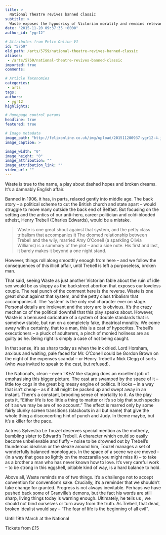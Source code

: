 ```yaml
---
title: >
  National Theatre revives banned classic
subtitle: >
  Waste exposes the hypocrisy of Victorian morality and remains relevant today
date: "2015-11-20 09:37:35 +0000"
author_id: "ygr12"

# Attributes from Felix Online V1
id: "5759"
old_path: /arts/5759/national-theatre-revives-banned-classic
aliases:
 - /arts/5759/national-theatre-revives-banned-classic
imported: true
comments:

# Article Taxonomies
categories:
 - arts
tags:
authors:
 - ygr12
highlights:

# Homepage control params
headline: true
featured: true

# Image metadata
image_path: "http://felixonline.co.uk/img/upload/201511200937-ygr12-4.jpg"
image_caption: >

image_width: "0"
image_height: "0"
image_attribution: ""
image_attribution_link: ""
video_url: ""
---
```


Waste is true to the name, a play about dashed hopes and broken dreams. It’s a damnably English affair.

Banned in 1906, it has, in parts, relaxed gently into middle age. The back story – a political scheme to cut the British church and state apart – would struggle to move many outside the back end of Belfast. But focusing on the setting and the antics of our anti–hero, career politician and cold–blooded atheist, Henry Trebell (Charles Edwards), would be a mistake.
> Waste is one great shout against that system, and the petty class tribalism that accompanies it
The doomed relationship between Trebell and the wily, married Amy O’Conell (a sparkling Olivia Williams) is a summary of the plot – and a side note. His first and last, it barely makes it beyond a one night stand.

However, things roll along smoothly enough from here – and we follow the consequences of this illicit affair, until Trebell is left a purposeless, broken man.

That said, seeing Waste as just another Victorian fable about the ruin of idle sex would be as sloppy as the backstreet abortion that exposes our loveless couple. The real punch of the comment here is the reverse. Waste is one great shout against that system, and the petty class tribalism that accompanies it. The ‘system’ is the only real character ever on stage. Personal details are irrelevant and the story arc is obvious. It’s the crazy mechanics of the political downfall that this play speaks about. However, Waste is a bemused caricature of a system of double standards that is somehow stable, but run on a completely fake, theatrical morality. We come away with a certainty, that to a man, this is a cast of hypocrites. Trebell’s executioners – a pluck of adulterers, a pinch of monied holiness are as guilty as he. Being right is simply a case of not being caught.

In that sense, it’s as sharp today as when the ink dried. Lord Horsham, anxious and waiting, pale faced for Mr. O’Conell could be Gordon Brown on the night of the expenses scandal – or Henry Trebell a Nick Clegg of sorts (who was invited to speak to the cast, but refused).

The National’s, clean – even ‘IKEA’ like staging does an excellent job of emphasising this bigger picture. The cast are swamped by the space of it – little toy cogs in the great big messy engine of politics. It looks – in a way that isn’t cheap – as if it all might be packed up and swept away in an instant. There’s a constant, brooding sense of mortality to it. As the play puts it, “Either life is too little a thing to matter or it’s so big that such specks of it as we may be are of no account.” The effect is marred only by some fairly clunky screen transitions (blackouts in all but name) that give the whole thing a disconcerting hint of punch and Judy. In theme maybe, but it’s a killer for the pace.

Actress Sylvestra Le Touzel deserves special mention as the motherly, bumbling sister to Edward’s Trebell. A character which could so easily become unbelievable and fluffy – noise to be drowned out by Trebell’s thunderous idealism or the sleaze around him, Touzel manages a set of wonderfully balanced monologues. In the space of a scene we are moved – (in a way that goes so lightly on the mozzarella you might miss it) – to take as a brother a man who has never known how to love. It’s very careful work – to be strong in this eggshell, pitiable kind of way, is a hard balance to hold.

Above all, Waste reminds me of two things. It’s a challenge not to accept convention for convention’s sake. Crucially, it’s a reminder that we shouldn’t take change for granted. Progress is not always inevitable. Perhaps we have pushed back some of Granville’s demons, but the fact his words are still sharp, living things today is warning enough. Ultimately, he tells us , we should not bind ourselves or turn away from the truth. As Trebell, that dead, broken idealist would say – “The fear of life is the beginning of all evil”.

Until 19th March at the National

Tickets from £15
